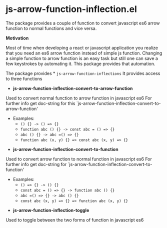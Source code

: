 # js-arrow-function-inflection.el
The package provides a couple of function to convert javascript es6 arrow function to normal functions and vice versa. 

**Motivation**

Most of time when developing a react or javascript application you realize that you need an es6 arrow function instead of simple js function. Changing a simple function to arrow function is an easy task but still one can save a few keystrokes by automating it. This package provides that automation. 

The package provides * `js-arrow-function-inflections`
It provides access to three functions

- **js-arrow-function-inflection-convert-to-arrow-function**
 
 Used to convert normal function to arrow function in javascript es6
 For further info get doc-string for this `js-arrow-function-inflection-convert-to-arrow-function'
 
  * Examples:
      - `() {} -> () => {}`
      - `function abc () {} -> const abc = () => {}`
      - `abc () {} -> abc =() => {}`
      - `function abc (x, y) {} => const abc (x, y) => {}`

- **js-arrow-function-inflection-convert-to-function**
 
 Used to convert arrow function to normal function in javascript es6
 For further info get doc-string for `js-arrow-function-inflection-convert-to-function'
 
   * Examples:
      - `() => {} -> () {}`
      - `const abc = () => {} -> function abc () {}`
      - `abc =() => {} -> abc () {}`
      - `const abc (x, y) => {} => function abc (x, y) {}`


- **js-arrow-function-inflection-toggle**
 
 Used to toggle between the two forms of function in javascript es6
